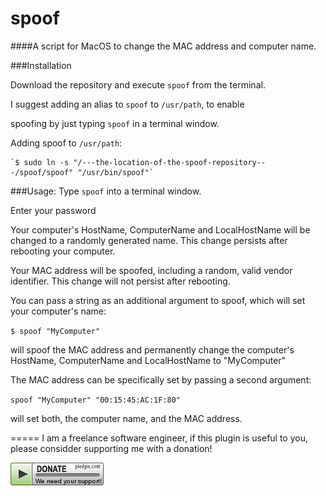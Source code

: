 spoof
=====

####A script for MacOS to change the MAC address and computer name.

###Installation

Download the repository and execute `spoof` from the terminal.

I suggest adding an alias to `spoof` to `/usr/path`, to enable

spoofing by just typing `spoof` in a terminal window.

Adding spoof to `/usr/path`:

	`$ sudo ln -s "/---the-location-of-the-spoof-repository---/spoof/spoof" "/usr/bin/spoof"`

###Usage:
Type `spoof` into a terminal window.

Enter your password

Your computer's HostName, ComputerName and LocalHostName will be changed to a randomly generated name. This change persists after rebooting your computer.

Your MAC address will be spoofed, including a random, valid vendor identifier. This change will not persist after rebooting.

You can pass a string as an additional argument to spoof, which will set your computer's name:

`$ spoof "MyComputer"`

will spoof the MAC address and permanently change the computer's HostName, ComputerName and LocalHostName to "MyComputer"

The MAC address can be specifically set by passing a second argument:

`spoof "MyComputer" "00:15:45:AC:1F:80"`

will set both, the computer name, and the MAC address.

=====
I am a freelance software engineer, if this plugin is useful to you, please considder supporting me with a donation!

<a href='https://pledgie.com/campaigns/22419'><img alt='Click here to lend your support to: Support the software you use! and make a donation at www.pledgie.com !' src='https://github.com/anconaesselmann/ClassesAndTests/raw/master/images/donate.png' border='0' ></a>